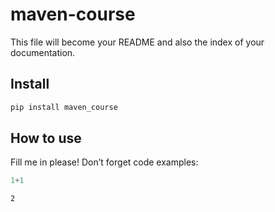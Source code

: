 # maven-course

<!-- WARNING: THIS FILE WAS AUTOGENERATED! DO NOT EDIT! -->

This file will become your README and also the index of your
documentation.

## Install

``` sh
pip install maven_course
```

## How to use

Fill me in please! Don’t forget code examples:

``` python
1+1
```

    2
